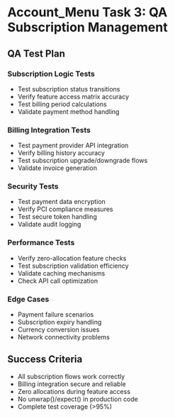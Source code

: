 # Account_Menu Task 3: QA Subscription Management

## QA Test Plan

### Subscription Logic Tests
- Test subscription status transitions
- Verify feature access matrix accuracy
- Test billing period calculations
- Validate payment method handling

### Billing Integration Tests  
- Test payment provider API integration
- Verify billing history accuracy
- Test subscription upgrade/downgrade flows
- Validate invoice generation

### Security Tests
- Test payment data encryption
- Verify PCI compliance measures
- Test secure token handling
- Validate audit logging

### Performance Tests
- Verify zero-allocation feature checks
- Test subscription validation efficiency
- Validate caching mechanisms
- Check API call optimization

### Edge Cases
- Payment failure scenarios
- Subscription expiry handling
- Currency conversion issues
- Network connectivity problems

## Success Criteria
- All subscription flows work correctly
- Billing integration secure and reliable
- Zero allocations during feature access
- No unwrap()/expect() in production code
- Complete test coverage (>95%)